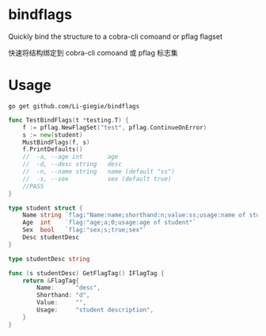 # bindflags
Quickly bind the structure to a cobra-cli comoand or pflag flagset

快速将结构绑定到 cobra-cli comoand 或 pflag 标志集
# Usage

```
go get github.com/Li-giegie/bindflags
```

```go
func TestBindFlags(t *testing.T) {
    f := pflag.NewFlagSet("test", pflag.ContinueOnError)
    s := new(student)
    MustBindFlags(f, s)
    f.PrintDefaults()
    //  -a, --age int       age
    //  -d, --desc string   desc
    //  -n, --name string   name (default "ss")
    //  -s, --sex           sex (default true)
    //PASS
}

type student struct {
	Name string `flag:"Name:name;shorthand:n;value:ss;usage:name of student"`
	Age  int    `flag:"age;a;0;usage:age of student"`
	Sex  bool   `flag:"sex;s;true;sex"`
	Desc studentDesc
}

type studentDesc string

func (s studentDesc) GetFlagTag() IFlagTag {
	return &FlagTag{
		Name:      "desc",
		Shorthand: "d",
		Value:     "",
		Usage:     "student description",
	}
}

```